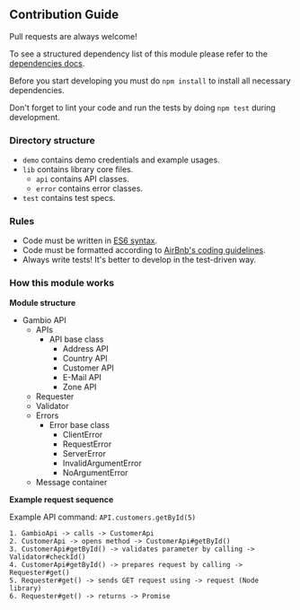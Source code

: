 ## Contribution Guide

Pull requests are always welcome!

To see a structured dependency list of this module please
 refer to the [dependencies docs](/DEPENDENCIES.md).

Before you start developing you must do `npm install` to install all necessary dependencies.

Don't forget to lint your code and run the tests by doing `npm test` during development.

### Directory structure

- `demo` contains demo credentials and example usages.
- `lib` contains library core files.
  - `api` contains API classes.
  - `error` contains error classes.
- `test` contains test specs.

### Rules

- Code must be written in [ES6 syntax](https://babeljs.io/docs/learn-es2015/).
- Code must be formatted according to [ AirBnb's coding guidelines](https://github.com/airbnb/javascript).
- Always write tests! It's better to develop in the test-driven way.

### How this module works

**Module structure**
- Gambio API
  - APIs
    - API base class
      - Address API
      - Country API
      - Customer API
      - E-Mail API
      - Zone API
  - Requester
  - Validator
  - Errors
      - Error base class
        - ClientError
        - RequestError
        - ServerError
        - InvalidArgumentError
        - NoArgumentError
  - Message container

**Example request sequence**

Example API command: `API.customers.getById(5)`

```
1. GambioApi -> calls -> CustomerApi
2. CustomerApi -> opens method -> CustomerApi#getById()
3. CustomerApi#getById() -> validates parameter by calling -> Validator#checkId()
4. CustomerApi#getById() -> prepares request by calling -> Requester#get()
5. Requester#get() -> sends GET request using -> request (Node library)
6. Requester#get() -> returns -> Promise

```
